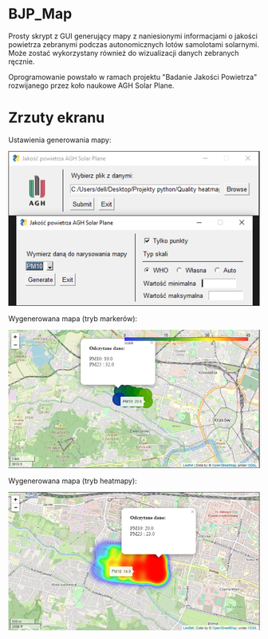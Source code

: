 # BJP_Map

Prosty skrypt z GUI generujący mapy z naniesionymi informacjami o jakości powietrza zebranymi podczas autonomicznych lotów samolotami solarnymi.
Może zostać wykorzystany również do wizualizacji danych zebranych ręcznie.

Oprogramowanie powstało w ramach projektu "Badanie Jakości Powietrza" rozwijanego przez koło naukowe AGH Solar Plane.

# Zrzuty ekranu
Ustawienia generowania mapy:

![alt text](https://raw.githubusercontent.com/wojtek3/BJP_Map/main/Screenshots/GUI.PNG)

Wygenerowana mapa (tryb markerów):

![alt text](https://raw.githubusercontent.com/wojtek3/BJP_Map/main/Screenshots/Map.PNG)

Wygenerowana mapa (tryb heatmapy):

![alt text](https://raw.githubusercontent.com/wojtek3/BJP_Map/main/Screenshots/HeatMap.PNG)
